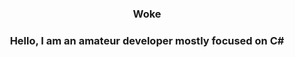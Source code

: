 <h3 align="center">Woke</h3>
<h3 align="center">Hello, I am an amateur developer mostly focused on C#</h3>
